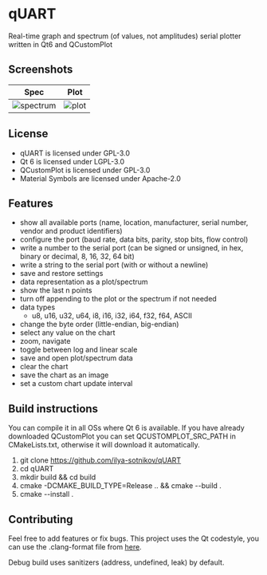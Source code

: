 # qUART
Real-time graph and spectrum (of values, not amplitudes) serial plotter written in Qt6 and QCustomPlot

## Screenshots
| Spec | Plot |
| --- | --- |
| ![spectrum](https://user-images.githubusercontent.com/93074662/227128175-3b0d050d-e497-48b4-816b-6d40170cd95a.png) | ![plot](https://user-images.githubusercontent.com/93074662/227128129-62a5b807-43c7-4190-8b37-0c0be9ab1119.png)

## License
- qUART is licensed under GPL-3.0
- Qt 6 is licensed under LGPL-3.0
- QCustomPlot is licensed under GPL-3.0
- Material Symbols are licensed under Apache-2.0

## Features
- show all available ports (name, location, manufacturer, serial number, vendor and product identifiers)
- configure the port (baud rate, data bits, parity, stop bits, flow control)
- write a number to the serial port (can be signed or unsigned, in hex, binary or decimal, 8, 16, 32, 64 bit)
- write a string to the serial port (with or without a newline)
- save and restore settings
- data representation as a plot/spectrum
- show the last n points
- turn off appending to the plot or the spectrum if not needed
- data types
    - u8, u16, u32, u64, i8, i16, i32, i64, f32, f64, ASCII
- change the byte order (little-endian, big-endian)
- select any value on the chart
- zoom, navigate
- toggle between log and linear scale
- save and open plot/spectrum data
- clear the chart
- save the chart as an image
- set a custom chart update interval

## Build instructions
You can compile it in all OSs where Qt 6 is available.
If you have already downloaded QCustomPlot you can set QCUSTOMPLOT_SRC_PATH in CMakeLists.txt, otherwise it will download it automatically.
1. git clone https://github.com/ilya-sotnikov/qUART
2. cd qUART
3. mkdir build && cd build
4. cmake -DCMAKE_BUILD_TYPE=Release .. && cmake --build .
5. cmake --install .

## Contributing
Feel free to add features or fix bugs. This project uses the Qt codestyle, you can use the .clang-format file from [here](https://code.qt.io/cgit/qt/qt5.git/tree/_clang-format).

Debug build uses sanitizers (address, undefined, leak) by default.
